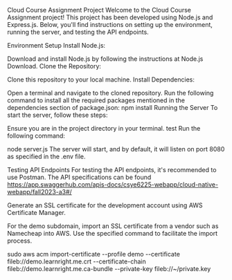 
Cloud Course Assignment Project Welcome to the Cloud Course Assignment project! This project has been developed using Node.js and Express.js. Below, you'll find instructions on setting up the environment, running the server, and testing the API endpoints.

Environment Setup Install Node.js:

Download and install Node.js by following the instructions at Node.js Download. Clone the Repository:

Clone this repository to your local machine. Install Dependencies:

Open a terminal and navigate to the cloned repository. Run the following command to install all the required packages mentioned in the dependencies section of package.json: npm install Running the Server To start the server, follow these steps:

Ensure you are in the project directory in your terminal.
test
Run the following command:


node server.js The server will start, and by default, it will listen on port 8080 as specified in the .env file.

Testing API Endpoints For testing the API endpoints, it's recommended to use Postman. The API specifications can be found https://app.swaggerhub.com/apis-docs/csye6225-webapp/cloud-native-webapp/fall2023-a3#/


Generate an SSL certificate for the development account using AWS Certificate Manager.

For the demo subdomain, import an SSL certificate from a vendor such as Namecheap into AWS. Use the specified command to facilitate the import process.

sudo aws acm import-certificate --profile demo --certificate fileb://demo.learnright.me.crt --certificate-chain fileb://demo.learnright.me.ca-bundle --private-key fileb://~/private.key


 
